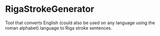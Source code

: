 # RigaStrokeGenerator
Tool that converts English (could also be used on any language using the roman alphabet) language to Riga stroke sentences.
